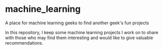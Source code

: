 # machine_learning
A place for machine learning geeks to find another geek's fun projects

In this repository, I keep some machine learning projects I work on to share with those who may find them interesting and would like to give valuable recommendations.
